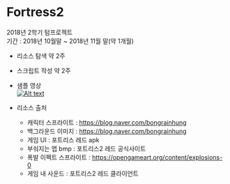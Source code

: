 # Fortress2
2018년 2학기 텀프로젝트  
기간 : 2018년 10월말 ~ 2018년 11월 말(약 1개월)
- 리소스 탐색 약 2주
- 스크립트 작성 약 2주    

- 샘플 영상  
[![Alt text](https://img.youtube.com/vi/Cjntqqy8IQk/0.jpg)](https://www.youtube.com/watch?v=Cjntqqy8IQk)    

- 리소스 출처
  - 캐릭터 스프라이트 : https://blog.naver.com/bongrainhung
  - 백그라운드 이미지 : https://blog.naver.com/bongrainhung
  - 게임 UI : 포트리스 레드 apk
  - 부숴지는 맵 bmp : 포트리스2 레드 공식사이트
  - 폭발 이펙트 스프라이트 : https://opengameart.org/content/explosions-0
  - 게임 내 사운드 : 포트리스2 레드 클라이언트
